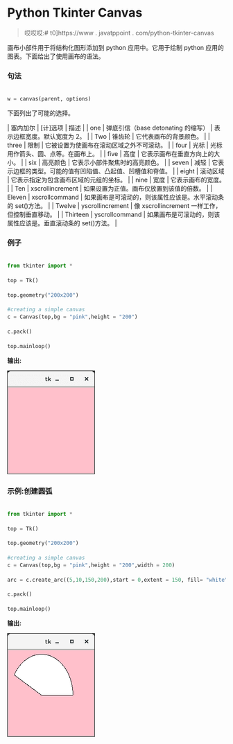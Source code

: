 # Python Tkinter Canvas

> 哎哎哎:# t0]https://www . javatppoint . com/python-tkinter-canvas

画布小部件用于将结构化图形添加到 python 应用中。它用于绘制 python 应用的图表。下面给出了使用画布的语法。

### 句法

```py

w = canvas(parent, options)

```

下面列出了可能的选择。

| 塞内加尔 | [计]选项 | 描述 |
| one | 弹底引信（base detonating 的缩写） | 表示边框宽度。默认宽度为 2。 |
| Two | 锥齿轮 | 它代表画布的背景颜色。 |
| three | 限制 | 它被设置为使画布在滚动区域之外不可滚动。 |
| four | 光标 | 光标用作箭头、圆、点等。在画布上。 |
| five | 高度 | 它表示画布在垂直方向上的大小。 |
| six | 高亮颜色 | 它表示小部件聚焦时的高亮颜色。 |
| seven | 减轻 | 它表示边框的类型。可能的值有凹陷值、凸起值、凹槽值和脊值。 |
| eight | 滚动区域 | 它表示指定为包含画布区域的元组的坐标。 |
| nine | 宽度 | 它表示画布的宽度。 |
| Ten | xscrollincrement | 如果设置为正值。画布仅放置到该值的倍数。 |
| Eleven | xscrollcommand | 如果画布是可滚动的，则该属性应该是。水平滚动条的 set()方法。 |
| Twelve | yscrollincrement | 像 xscrollincrement 一样工作，但控制垂直移动。 |
| Thirteen | yscrollcommand | 如果画布是可滚动的，则该属性应该是。垂直滚动条的 set()方法。 |

### 例子

```py

from tkinter import * 

top = Tk()

top.geometry("200x200")

#creating a simple canvas
c = Canvas(top,bg = "pink",height = "200")

c.pack()

top.mainloop()

```

**输出:**

![Python Tkinter Canvas](img/1173c3c1a54de190aa98cf3d79653514.png)

### 示例:创建圆弧

```py

from tkinter import * 

top = Tk()

top.geometry("200x200")

#creating a simple canvas
c = Canvas(top,bg = "pink",height = "200",width = 200)

arc = c.create_arc((5,10,150,200),start = 0,extent = 150, fill= "white")

c.pack()

top.mainloop()

```

**输出:**

![Python Tkinter Canvas](img/0c59df34e38c0e793d23f89cc836fd4d.png)